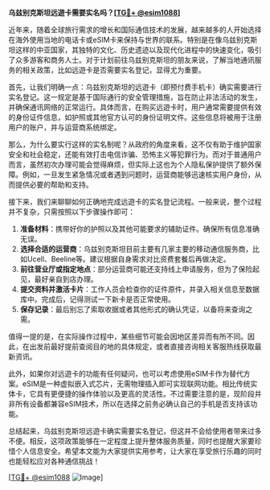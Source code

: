 **乌兹别克斯坦远遊卡需要实名吗？[[TG💪+ @esim1088](https://t.me/s/esim1088)]**

近年来，随着全球旅行需求的增长和国际通信技术的发展，越来越多的人开始选择在海外使用当地的电话卡或eSIM卡来保持与世界的联系。特别是在像乌兹别克斯坦这样的中亚国家，其独特的文化、历史遗迹以及现代化进程中的快速变化，吸引了众多游客和商务人士。对于计划前往乌兹别克斯坦的朋友来说，了解当地通讯服务的相关政策，比如远遊卡是否需要实名登记，显得尤为重要。

首先，让我们明确一点：乌兹别克斯坦的远遊卡（即预付费手机卡）确实需要进行实名登记。这一规定是基于国际通行的安全管理措施，旨在防止非法活动的发生，并确保通讯网络的正常运行。具体而言，在购买远遊卡时，用户通常需要提供有效的身份证件信息，如护照或其他官方认可的身份证明文件。这些信息将被用于注册用户的账户，并与运营商系统绑定。

那么，为什么要实行这样的实名制呢？从政府的角度来看，这不仅有助于维护国家安全和社会稳定，还能有效打击电信诈骗、恐怖主义等犯罪行为。而对于普通用户而言，虽然初次办理可能会觉得麻烦，但实际上这也为个人隐私保护提供了额外保障。例如，一旦发生紧急情况或者遇到问题时，运营商能够迅速核实用户身份，从而提供必要的帮助和支持。

接下来，我们来聊聊如何正确地完成远遊卡的实名登记流程。一般来说，整个过程并不复杂，只需按照以下步骤操作即可：

1. **准备材料**：携带好你的护照以及其他可能要求的辅助证件。确保所有信息准确无误。
2. **选择合适的运营商**：乌兹别克斯坦目前主要有几家主要的移动通信服务商，比如Ucell、Beeline等。建议根据自身需求对比资费套餐后再做决定。
3. **前往营业厅或指定地点**：部分运营商可能还支持线上申请服务，但为了保险起见，最好亲自到店办理。
4. **提交资料并激活卡片**：工作人员会检查你的证件原件，并录入相关信息至数据库中。完成后，记得测试一下新卡是否正常使用。
5. **保存记录**：最后别忘了索取收据或者其他形式的确认凭证，以备将来查询之需。

值得一提的是，在实际操作过程中，某些细节可能会因地区差异而有所不同。因此，在出发前最好提前查阅目的地的具体规定，或者直接咨询相关客服热线获取最新资讯。

此外，如果你对远遊卡的功能有任何疑问，也可以考虑使用eSIM卡作为替代方案。eSIM是一种虚拟嵌入式芯片，无需物理插入即可实现联网功能。相比传统实体卡，它具有更便捷的操作体验以及更高的灵活性。不过需要注意的是，现阶段并非所有设备都兼容eSIM技术，所以在选择之前务必确认自己的手机是否支持该功能。

总结起来，乌兹别克斯坦远遊卡确实需要实名登记，但这并不会给使用者带来过多不便。相反，这项政策能够在一定程度上提升整体服务质量，同时也提醒大家要珍惜个人信息安全。希望本文能为大家提供实用参考，让大家在享受旅行乐趣的同时也能轻松应对各种通信挑战！

[[TG💪+ @esim1088](https://t.me/s/esim1088) ![Image](https://i.postimg.cc/4NQfJmqS/Snipaste-2025-05-13-00-14-12.png)]